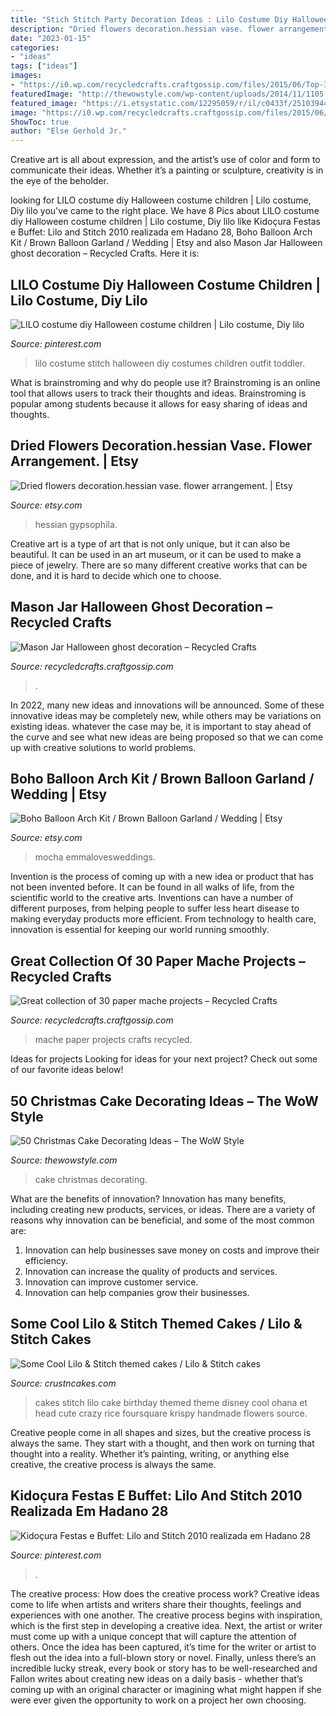 ```yaml
---
title: "Stich Stitch Party Decoration Ideas : Lilo Costume Diy Halloween Costume Children"
description: "Dried flowers decoration.hessian vase. flower arrangement."
date: "2023-01-15"
categories:
- "ideas"
tags: ["ideas"]
images:
- "https://i0.wp.com/recycledcrafts.craftgossip.com/files/2015/06/Top-30-Crafty-Paper-Mache-Projects-homesthetics.net-3.jpg?fit=600%2C787&amp;ssl=1"
featuredImage: "http://thewowstyle.com/wp-content/uploads/2014/11/1105.jpg"
featured_image: "https://i.etsystatic.com/12295059/r/il/c0433f/2510394449/il_794xN.2510394449_pzxj.jpg"
image: "https://i0.wp.com/recycledcrafts.craftgossip.com/files/2015/06/Top-30-Crafty-Paper-Mache-Projects-homesthetics.net-3.jpg?fit=600%2C787&amp;ssl=1"
ShowToc: true
author: "Else Gerhold Jr."
---
```



Creative art is all about expression, and the artist’s use of color and form to communicate their ideas. Whether it’s a painting or sculpture, creativity is in the eye of the beholder.

	

		
looking for LILO costume diy Halloween costume children | Lilo costume, Diy lilo you've came to the right place. We have 8 Pics about LILO costume diy Halloween costume children | Lilo costume, Diy lilo like Kidoçura Festas e Buffet: Lilo and Stitch 2010 realizada em Hadano 28, Boho Balloon Arch Kit / Brown Balloon Garland / Wedding | Etsy and also Mason Jar Halloween ghost decoration – Recycled Crafts. Here it is:
		
    
## LILO Costume Diy Halloween Costume Children | Lilo Costume, Diy Lilo

<img loading=lazy src="https://i.pinimg.com/736x/25/a5/b9/25a5b953e85c522c70e64d3e6197caaa--lilo-costume-diy-halloween-costumes.jpg" onerror="this.onerror=null;this.src='https://tse4.mm.bing.net/th?id=OIP.0H2vlYM4aQ6ylnWW_kGQAAHaJQ&amp;pid=15.1';" alt="LILO costume diy Halloween costume children | Lilo costume, Diy lilo">

_Source: pinterest.com_

>lilo costume stitch halloween diy costumes children outfit toddler. 

	

What is brainstroming and why do people use it?
Brainstroming is an online tool that allows users to track their thoughts and ideas. Brainstroming is popular among students because it allows for easy sharing of ideas and thoughts.

    
## Dried Flowers Decoration.hessian Vase. Flower Arrangement. | Etsy

<img loading=lazy src="https://i.etsystatic.com/11633978/r/il/a60a78/2280757063/il_fullxfull.2280757063_oljv.jpg" onerror="this.onerror=null;this.src='https://tse1.mm.bing.net/th?id=OIP.PNMb5YThKXDfS7sQOYZIwQHaKr&amp;pid=15.1';" alt="Dried flowers decoration.hessian vase. flower arrangement. | Etsy">

_Source: etsy.com_

>hessian gypsophila. 

	

Creative art is a type of art that is not only unique, but it can also be beautiful. It can be used in an art museum, or it can be used to make a piece of jewelry. There are so many different creative works that can be done, and it is hard to decide which one to choose.

    
## Mason Jar Halloween Ghost Decoration – Recycled Crafts

<img loading=lazy src="https://i1.wp.com/recycledcrafts.craftgossip.com/files/2015/08/Halloween-craft-mason-jar-globe_thumb.jpg?fit=600%2C817&amp;ssl=1" onerror="this.onerror=null;this.src='https://tse2.mm.bing.net/th?id=OIP.3v231IUfNwLrHyfZxgd1cQHaKF&amp;pid=15.1';" alt="Mason Jar Halloween ghost decoration – Recycled Crafts">

_Source: recycledcrafts.craftgossip.com_

>. 

	

In 2022, many new ideas and innovations will be announced. Some of these innovative ideas may be completely new, while others may be variations on existing ideas. whatever the case may be, it is important to stay ahead of the curve and see what new ideas are being proposed so that we can come up with creative solutions to world problems.

    
## Boho Balloon Arch Kit / Brown Balloon Garland / Wedding | Etsy

<img loading=lazy src="https://i.etsystatic.com/12295059/r/il/c0433f/2510394449/il_794xN.2510394449_pzxj.jpg" onerror="this.onerror=null;this.src='https://tse3.mm.bing.net/th?id=OIP.6HNGWqJ4w2Q7b3jbTBdb2QHaLH&amp;pid=15.1';" alt="Boho Balloon Arch Kit / Brown Balloon Garland / Wedding | Etsy">

_Source: etsy.com_

>mocha emmalovesweddings. 

	

Invention is the process of coming up with a new idea or product that has not been invented before. It can be found in all walks of life, from the scientific world to the creative arts. Inventions can have a number of different purposes, from helping people to suffer less heart disease to making everyday products more efficient. From technology to health care, innovation is essential for keeping our world running smoothly.

    
## Great Collection Of 30 Paper Mache Projects – Recycled Crafts

<img loading=lazy src="https://i0.wp.com/recycledcrafts.craftgossip.com/files/2015/06/Top-30-Crafty-Paper-Mache-Projects-homesthetics.net-3.jpg?fit=600%2C787&amp;ssl=1" onerror="this.onerror=null;this.src='https://tse2.mm.bing.net/th?id=OIP.fwKqO0D2aDcIoy_WmlJ24AHaJt&amp;pid=15.1';" alt="Great collection of 30 paper mache projects – Recycled Crafts">

_Source: recycledcrafts.craftgossip.com_

>mache paper projects crafts recycled. 

	

Ideas for projects
Looking for ideas for your next project? Check out some of our favorite ideas below!

    
## 50 Christmas Cake Decorating Ideas – The WoW Style

<img loading=lazy src="http://thewowstyle.com/wp-content/uploads/2014/11/1105.jpg" onerror="this.onerror=null;this.src='https://tse3.mm.bing.net/th?id=OIP.yD6-6g9TJ0ryHAZblOzoMwHaJ6&amp;pid=15.1';" alt="50 Christmas Cake Decorating Ideas – The WoW Style">

_Source: thewowstyle.com_

>cake christmas decorating. 

	

What are the benefits of innovation?
Innovation has many benefits, including creating new products, services, or ideas. There are a variety of reasons why innovation can be beneficial, and some of the most common are: 
1. Innovation can help businesses save money on costs and improve their efficiency.
2. Innovation can increase the quality of products and services.
3. Innovation can improve customer service.
4. Innovation can help companies grow their businesses.

    
## Some Cool Lilo &amp; Stitch Themed Cakes / Lilo &amp; Stitch Cakes

<img loading=lazy src="http://www.crustncakes.com/blog/wp-content/uploads/2016/04/82.jpg" onerror="this.onerror=null;this.src='https://tse1.mm.bing.net/th?id=OIP.KW8gvcVEadDyt2OgglUBqgHaHa&amp;pid=15.1';" alt="Some Cool Lilo &amp; Stitch themed cakes / Lilo &amp; Stitch cakes">

_Source: crustncakes.com_

>cakes stitch lilo cake birthday themed theme disney cool ohana et head cute crazy rice foursquare krispy handmade flowers source. 

	

Creative people come in all shapes and sizes, but the creative process is always the same. They start with a thought, and then work on turning that thought into a reality. Whether it’s painting, writing, or anything else creative, the creative process is always the same.

    
## Kidoçura Festas E Buffet: Lilo And Stitch 2010 Realizada Em Hadano 28

<img loading=lazy src="https://i.pinimg.com/736x/e5/4f/11/e54f116b17d5e95bac1ecd0435c4aba6.jpg" onerror="this.onerror=null;this.src='https://tse4.mm.bing.net/th?id=OIP.nzAS-0xDvBYXUxMM3C4eZQHaFj&amp;pid=15.1';" alt="Kidoçura Festas e Buffet: Lilo and Stitch 2010 realizada em Hadano 28">

_Source: pinterest.com_

>. 

	

The creative process: How does the creative process work?
Creative ideas come to life when artists and writers share their thoughts, feelings and experiences with one another. The creative process begins with inspiration, which is the first step in developing a creative idea. Next, the artist or writer must come up with a unique concept that will capture the attention of others. Once the idea has been captured, it’s time for the writer or artist to flesh out the idea into a full-blown story or novel. Finally, unless there’s an incredible lucky streak, every book or story has to be well-researched and Fallon writes about creating new ideas on a daily basis - whether that’s coming up with an original character or imagining what might happen if she were ever given the opportunity to work on a project her own choosing.

